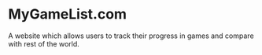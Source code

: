 # MyGameList.com
A website which allows users to track their progress in games and compare with rest of the world. 
